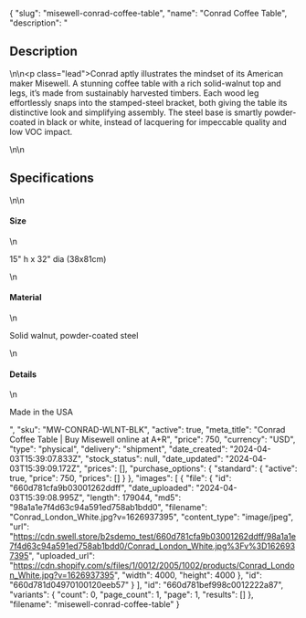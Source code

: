 {
  "slug": "misewell-conrad-coffee-table",
  "name": "Conrad Coffee Table",
  "description": "<h2>Description</h2>\n<!-- split -->\n<p class=\"lead\">Conrad aptly illustrates the mindset of its American maker Misewell. A stunning coffee table with a rich solid-walnut top and legs, it’s made from sustainably harvested timbers. Each wood leg effortlessly snaps into the stamped-steel bracket, both giving the table its distinctive look and simplifying assembly. The steel base is smartly powder-coated in black or white, instead of lacquering for impeccable quality and low VOC impact. </p>\n<!-- split -->\n<h2>Specifications</h2>\n<!-- split -->\n<h4>Size</h4>\n<p>15\" h x 32\" dia (38x81cm)</p>\n<h4>Material</h4>\n<p>Solid walnut, powder-coated steel</p>\n<h4>Details</h4>\n<p>Made in the USA</p>",
  "sku": "MW-CONRAD-WLNT-BLK",
  "active": true,
  "meta_title": "Conrad Coffee Table | Buy Misewell online at A+R",
  "price": 750,
  "currency": "USD",
  "type": "physical",
  "delivery": "shipment",
  "date_created": "2024-04-03T15:39:07.833Z",
  "stock_status": null,
  "date_updated": "2024-04-03T15:39:09.172Z",
  "prices": [],
  "purchase_options": {
    "standard": {
      "active": true,
      "price": 750,
      "prices": []
    }
  },
  "images": [
    {
      "file": {
        "id": "660d781cfa9b03001262ddff",
        "date_uploaded": "2024-04-03T15:39:08.995Z",
        "length": 179044,
        "md5": "98a1a1e7f4d63c94a591ed758ab1bdd0",
        "filename": "Conrad_London_White.jpg?v=1626937395",
        "content_type": "image/jpeg",
        "url": "https://cdn.swell.store/b2sdemo_test/660d781cfa9b03001262ddff/98a1a1e7f4d63c94a591ed758ab1bdd0/Conrad_London_White.jpg%3Fv%3D1626937395",
        "uploaded_url": "https://cdn.shopify.com/s/files/1/0012/2005/1002/products/Conrad_London_White.jpg?v=1626937395",
        "width": 4000,
        "height": 4000
      },
      "id": "660d781d04970100120eeb57"
    }
  ],
  "id": "660d781bef998c0012222a87",
  "variants": {
    "count": 0,
    "page_count": 1,
    "page": 1,
    "results": []
  },
  "filename": "misewell-conrad-coffee-table"
}